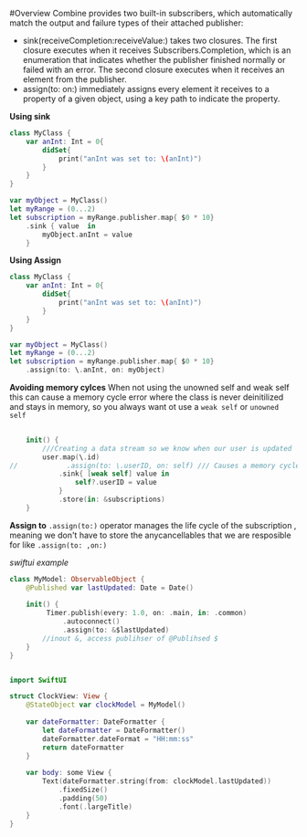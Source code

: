 
#Overview 
Combine provides two built-in subscribers, which automatically match the output and failure types of their attached publisher:

 - sink(receiveCompletion:receiveValue:) takes two closures. The first closure executes when it receives Subscribers.Completion, which is an enumeration that indicates whether the publisher finished normally or failed with an error. The second closure executes when it receives an element from the publisher.
 - assign(to: on:) immediately assigns every element it receives to a property of a given object, using a key path to indicate the property.

**Using sink**

``` swift
class MyClass {
    var anInt: Int = 0{
        didSet{
            print("anInt was set to: \(anInt)")
        }
    }
}

var myObject = MyClass()
let myRange = (0...2)
let subscription = myRange.publisher.map{ $0 * 10}
    .sink { value  in
        myObject.anInt = value
    }
```

**Using Assign**

```swift
class MyClass {
    var anInt: Int = 0{
        didSet{
            print("anInt was set to: \(anInt)")
        }
    }
}

var myObject = MyClass()
let myRange = (0...2)
let subscription = myRange.publisher.map{ $0 * 10}
    .assign(to: \.anInt, on: myObject)
```
**Avoiding memory cylces**
When not using the unowned self and weak self this can cause a memory cycle error where the class is never deinitilized and stays in memory, so you always want ot use a `weak self` or `unowned self` 

```swift
    
    init() {
        ///Creating a data stream so we know when our user is updated
        user.map(\.id)
//            .assign(to: \.userID, on: self) /// Causes a memory cycle
            .sink{ [weak self] value in
                self?.userID = value
            }
            .store(in: &subscriptions)
    }
```

**Assign to**
`.assign(to:)` operator manages the life cycle of the subscription , meaning we don't have to store the anycancellables that we are resposible for like `.assign(to: ,on:)`

_swiftui example_

```swift
class MyModel: ObservableObject {
    @Published var lastUpdated: Date = Date()
    
    init() {
         Timer.publish(every: 1.0, on: .main, in: .common)
             .autoconnect()
             .assign(to: &$lastUpdated)
        //inout &, access publihser of @Publihsed $
    }
}


import SwiftUI

struct ClockView: View {
    @StateObject var clockModel = MyModel()
    
    var dateFormatter: DateFormatter {
        let dateFormatter = DateFormatter()
        dateFormatter.dateFormat = "HH:mm:ss"
        return dateFormatter
    }
    
    var body: some View {
        Text(dateFormatter.string(from: clockModel.lastUpdated))
            .fixedSize()
            .padding(50)
            .font(.largeTitle)
    }
}
```
